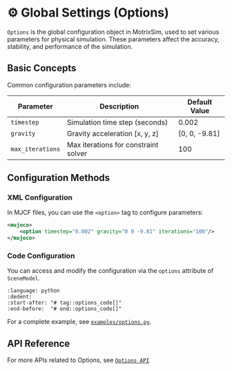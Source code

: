 # ⚙️ Global Settings (Options)

`Options` is the global configuration object in MotrixSim, used to set various parameters for physical simulation. These parameters affect the accuracy, stability, and performance of the simulation.

## Basic Concepts

Common configuration parameters include:

| Parameter        | Description                          | Default Value |
| ---------------- | ------------------------------------ | ------------- |
| `timestep`       | Simulation time step (seconds)       | 0.002         |
| `gravity`        | Gravity acceleration [x, y, z]       | [0, 0, -9.81] |
| `max_iterations` | Max iterations for constraint solver | 100           |

## Configuration Methods

### XML Configuration

In MJCF files, you can use the `<option>` tag to configure parameters:

```xml
<mujoco>
    <option timestep="0.002" gravity="0 0 -9.81" iterations="100"/>
</mujoco>
```

### Code Configuration

You can access and modify the configuration via the `options` attribute of `SceneModel`.

```{literalinclude} ../../../../../examples/options.py
:language: python
:dedent:
:start-after: "# tag::options_code[]"
:end-before:  "# end::options_code[]"
```

For a complete example, see [`examples/options.py`](../../../../../examples/options.py).

## API Reference

For more APIs related to Options, see [`Options API`]

[`Options API`]: motrixsim.Options
